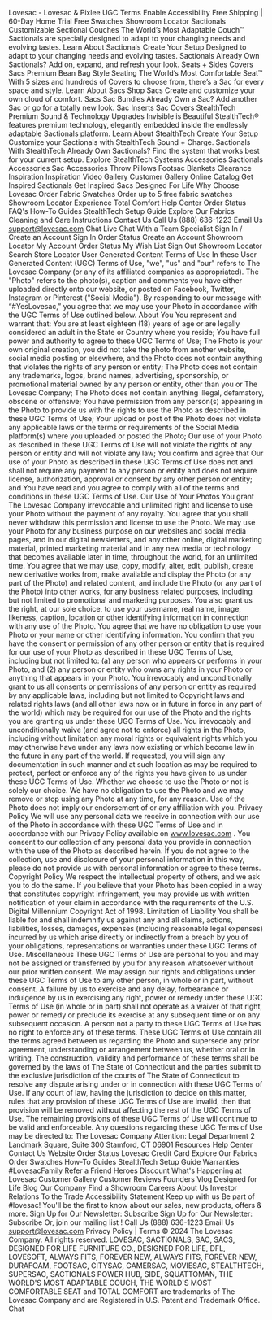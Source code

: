 Lovesac - Lovesac & Pixlee UGC Terms
Enable Accessibility
Free Shipping
|
60-Day Home Trial
Free Swatches
Showroom Locator
Sactionals
Customizable Sectional Couches
The World’s Most Adaptable Couch™
Sactionals are specially designed to adapt to
your changing needs and evolving tastes.
Learn About Sactionals
Create Your Setup
Designed to adapt to your changing needs and evolving tastes.
Sactionals
Already Own Sactionals?
Add on, expand, and refresh your look.
Seats + Sides
Covers
Sacs
Premium Bean Bag Style Seating
The World’s Most Comfortable Seat™
With 5 sizes and hundreds of Covers to choose from, there’s a Sac for every space and style.
Learn About Sacs
Shop Sacs
Create and customize your own cloud of comfort.
Sacs
Sac Bundles
Already Own a Sac?
Add another Sac or go for a totally new look.
Sac Inserts
Sac Covers
StealthTech
Premium Sound & Technology Upgrades
Invisible is Beautiful
StealthTech® features premium technology, elegantly embedded inside the endlessly adaptable Sactionals platform.
Learn About StealthTech
Create Your Setup
Customize your Sactionals with StealthTech Sound + Charge.
Sactionals With StealthTech
Already Own Sactionals?
Find the system that works best for your current setup.
Explore StealthTech Systems
Accessories
Sactionals Accessories
Sac Accessories
Throw Pillows
Footsac Blankets
Clearance
Inspiration
Inspiration
Video Gallery
Customer Gallery
Online Catalog
Get Inspired Sactionals
Get Inspired Sacs
Designed For Life
Why Choose Lovesac
Order Fabric Swatches
Order up to 5 free fabric swatches
Showroom Locator
Experience Total Comfort
Help Center
Order Status
FAQ's
How-To Guides
StealthTech Setup Guide
Explore Our Fabrics
Cleaning and Care Instructions
Contact Us
Call Us
(888) 636-1223
Email Us
support@lovesac.com
Chat Live
Chat With a Team Specialist
Sign In / Create an Account
Sign In
Order Status
Create an Account
Showroom Locator
My Account
Order Status
My Wish List
Sign Out
Showroom Locator
Search
Store Locator
User Generated Content Terms of Use
In these User Generated Content (UGC) Terms of Use, "we", "us" and "our" refers to The Lovesac Company (or any of its affiliated companies as appropriated). The "Photo" refers to the photo(s), caption and comments you have either uploaded directly onto our website, or posted on Facebook, Twitter, Instagram or Pinterest ("Social Media").
By responding to our message with “#YesLovesac,” you agree that we may use your Photo in accordance with the UGC Terms of Use outlined below.
About You
You represent and warrant that:
You are at least eighteen (18) years of age or are legally considered an adult in the State or Country where you reside;
You have full power and authority to agree to these UGC Terms of Use;
The Photo is your own original creation, you did not take the photo from another website, social media posting or elsewhere, and the Photo does not contain anything that violates the rights of any person or entity;
The Photo does not contain any trademarks, logos, brand names, advertising, sponsorship, or promotional material owned by any person or entity, other than you or The Lovesac Company;
The Photo does not contain anything illegal, defamatory, obscene or offensive;
You have permission from any person(s) appearing in the Photo to provide us with the rights to use the Photo as described in these UGC Terms of Use;
Your upload or post of the Photo does not violate any applicable laws or the terms or requirements of the Social Media platform(s) where you uploaded or posted the Photo;
Our use of your Photo as described in these UGC Terms of Use will not violate the rights of any person or entity and will not violate any law;
You confirm and agree that Our use of your Photo as described in these UGC Terms of Use does not and shall not require any payment to any person or entity and does not require license, authorization, approval or consent by any other person or entity; and
You have read and you agree to comply with all of the terms and conditions in these UGC Terms of Use.
Our Use of Your Photos
You grant The Lovesac Company irrevocable and unlimited right and license to use your Photo without the payment of any royalty. You agree that you shall never withdraw this permission and license to use the Photo. We may use your Photo for any business purpose on our websites and social media pages, and in our digital newsletters, and any other online, digital marketing material, printed marketing material and in any new media or technology that becomes available later in time, throughout the world, for an unlimited time. You agree that we may use, copy, modify, alter, edit, publish, create new derivative works from, make available and display the Photo (or any part of the Photo) and related content, and include the Photo (or any part of the Photo) into other works, for any business related purposes, including but not limited to promotional and marketing purposes. You also grant us the right, at our sole choice, to use your username, real name, image, likeness, caption, location or other identifying information in connection with any use of the Photo. You agree that we have no obligation to use your Photo or your name or other identifying information.
You confirm that you have the consent or permission of any other person or entity that is required for our use of your Photo as described in these UGC Terms of Use, including but not limited to: (a) any person who appears or performs in your Photo, and (2) any person or entity who owns any rights in your Photo or anything that appears in your Photo. You irrevocably and unconditionally grant to us all consents or permissions of any person or entity as required by any applicable laws, including but not limited to Copyright laws and related rights laws (and all other laws now or in future in force in any part of the world) which may be required for our use of the Photo and the rights you are granting us under these UGC Terms of Use.
You irrevocably and unconditionally waive (and agree not to enforce) all rights in the Photo, including without limitation any moral rights or equivalent rights which you may otherwise have under any laws now existing or which become law in the future in any part of the world.
If requested, you will sign any documentation in such manner and at such location as may be required to protect, perfect or enforce any of the rights you have given to us under these UGC Terms of Use.
Whether we choose to use the Photo or not is solely our choice. We have no obligation to use the Photo and we may remove or stop using any Photo at any time, for any reason. Use of the Photo does not imply our endorsement of or any affiliation with you.
Privacy Policy
We will use any personal data we receive in connection with our use of the Photo in accordance with these UGC Terms of Use and in accordance with our Privacy Policy available on
www.lovesac.com
. You consent to our collection of any personal data you provide in connection with the use of the Photo as described herein. If you do not agree to the collection, use and disclosure of your personal information in this way, please do not provide us with personal information or agree to these terms.
Copyright Policy
We respect the intellectual property of others, and we ask you to do the same. If you believe that your Photo has been copied in a way that constitutes copyright infringement, you may provide us with written notification of your claim in accordance with the requirements of the U.S. Digital Millennium Copyright Act of 1998.
Limitation of Liability
You shall be liable for and shall indemnify us against any and all claims, actions, liabilities, losses, damages, expenses (including reasonable legal expenses) incurred by us which arise directly or indirectly from a breach by you of your obligations, representations or warranties under these UGC Terms of Use.
Miscellaneous
These UGC Terms of Use are personal to you and may not be assigned or transferred by you for any reason whatsoever without our prior written consent. We may assign our rights and obligations under these UGC Terms of Use to any other person, in whole or in part, without consent.
A failure by us to exercise and any delay, forbearance or indulgence by us in exercising any right, power or remedy under these UGC Terms of Use (in whole or in part) shall not operate as a waiver of that right, power or remedy or preclude its exercise at any subsequent time or on any subsequent occasion. A person not a party to these UGC Terms of Use has no right to enforce any of these terms.
These UGC Terms of Use contain all the terms agreed between us regarding the Photo and supersede any prior agreement, understanding or arrangement between us, whether oral or in writing.
The construction, validity and performance of these terms shall be governed by the laws of The State of Connecticut and the parties submit to the exclusive jurisdiction of the courts of The State of Connecticut to resolve any dispute arising under or in connection with these UGC Terms of Use. If any court of law, having the jurisdiction to decide on this matter, rules that any provision of these UGC Terms of Use are invalid, then that provision will be removed without affecting the rest of the UGC Terms of Use. The remaining provisions of these UGC Terms of Use will continue to be valid and enforceable.
Any questions regarding these UGC Terms of Use may be directed to:
The Lovesac Company
Attention: Legal Department
2 Landmark Square, Suite 300
Stamford, CT 06901
Resources
Help Center
Contact Us
Website Order Status
Lovesac Credit Card
Explore Our Fabrics
Order Swatches
How-To Guides
StealthTech Setup Guide
Warranties
#LovesacFamily
Refer a Friend
Heroes Discount
What's Happening at Lovesac
Customer Gallery
Customer Reviews
Founders Vlog
Designed for Life Blog
Our Company
Find a Showroom
Careers
About Us
Investor Relations
To the Trade
Accessibility Statement
Keep up with us
Be part of #lovesac! You'll be the first to know about our sales, new products, offers & more.
Sign Up for Our Newsletter:
Subscribe
Sign Up for Our Newsletter: Subscribe
Or,
join our mailing list
!
Call Us
(888) 636-1223
Email Us
support@lovesac.com
Privacy Policy
|
Terms
© 2024 The Lovesac Company. All rights reserved.
LOVESAC, SACTIONALS, SAC, SACS, DESIGNED FOR LIFE FURNITURE CO., DESIGNED FOR LIFE, DFL, LOVESOFT, ALWAYS FITS, FOREVER NEW, ALWAYS FITS, FOREVER NEW, DURAFOAM, FOOTSAC, CITYSAC, GAMERSAC, MOVIESAC, STEALTHTECH, SUPERSAC, SACTIONALS POWER HUB, SIDE, SQUATTOMAN, THE WORLD'S MOST ADAPTABLE COUCH, THE WORLD'S MOST COMFORTABLE SEAT and TOTAL COMFORT are trademarks of The Lovesac Company and are Registered in U.S. Patent and Trademark Office.
Chat
